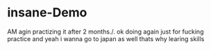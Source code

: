 # insane-Demo
AM agin practizing it after 2 months./.
ok doing again just for fucking practice and yeah i wanna
go to japan as well thats why learing skills

